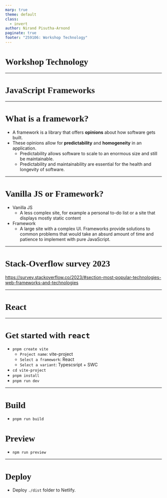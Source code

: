 ```yaml
---
marp: true
theme: default
class:
  - invert
author: Nirand Pisutha-Arnond
paginate: true
footer: "259106: Workshop Technology"
---
```


<style>
@import url('https://fonts.googleapis.com/css2?family=Prompt:ital,wght@0,100;0,300;0,400;0,700;1,100;1,300;1,400;1,700&display=swap');

    :root {
    font-family: Prompt;
    --hl-color: #D57E7E;
}
h1 {
  font-family: Prompt
}
</style>

# Workshop Technology

---

# JavaScript Frameworks

---

# What is a framework?

- A framework is a library that offers **opinions** about how software gets built.
- These opinions allow for **predictability** and **homogeneity** in an application.
  - Predictability allows software to scale to an enormous size and still be maintainable.
  - Predictability and maintainability are essential for the health and longevity of software.

---

# Vanilla JS or Framework?

- Vanilla JS
  - A less complex site, for example a personal to-do list or a site that displays mostly static content
- Framework
  - A large site with a complex UI. Frameworks provide solutions to common problems that would take an absurd amount of time and patience to implement with pure JavaScript.

---

# Stack-Overflow survey 2023

https://survey.stackoverflow.co/2023/#section-most-popular-technologies-web-frameworks-and-technologies

---

# React

---

# Get started with `react`

- `pnpm create vite`
  - `Project name`: vite-project
  - `Select a framework`: React
  - `Select a variant`: Typescsript + SWC
- `cd vite-project`
- `pnpm install`
- `pnpm run dev`

---

# Build

- `pnpm run build`

# Preview

- `npm run preview`

---

# Deploy

- Deploy `./dist` folder to Netlify.
